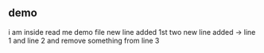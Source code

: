 ## demo 
i am inside read me demo file 
new line added 1st 
 two new line added -> 
 line 1 
 and 
 line 2 and remove something from line 3 
